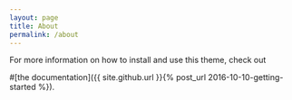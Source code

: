 ```yaml
---
layout: page
title: About
permalink: /about
---
```


For more information on how to install and use this theme, check out 




#[the documentation]({{ site.github.url }}{% post_url 2016-10-10-getting-started %}).
